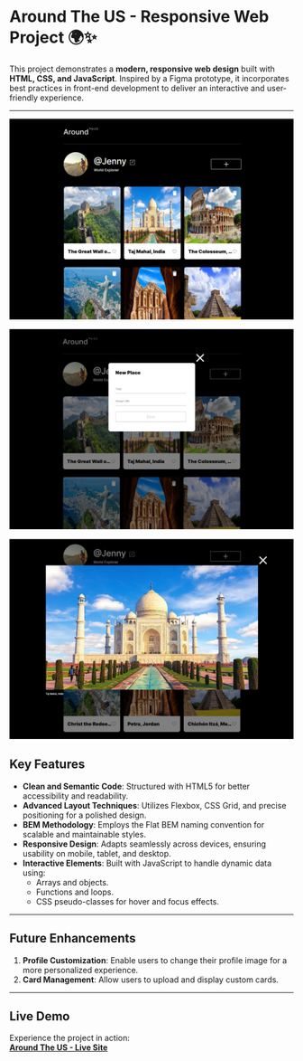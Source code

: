 # **Around The US - Responsive Web Project** 🌍✨

This project demonstrates a **modern, responsive web design** built with **HTML, CSS, and JavaScript**. Inspired by a Figma prototype, it incorporates best practices in front-end development to deliver an interactive and user-friendly experience.

---
![Project screenshot](src/images/Around%20the%20us.png)

![Project screenshot](src/images/Around%20the%20us%202.png)

![Project screenshot](src/images/Around%20the%20us%203.png)

## **Key Features**
- **Clean and Semantic Code**: Structured with HTML5 for better accessibility and readability.
- **Advanced Layout Techniques**: Utilizes Flexbox, CSS Grid, and precise positioning for a polished design.
- **BEM Methodology**: Employs the Flat BEM naming convention for scalable and maintainable styles.
- **Responsive Design**: Adapts seamlessly across devices, ensuring usability on mobile, tablet, and desktop.
- **Interactive Elements**: Built with JavaScript to handle dynamic data using:
  - Arrays and objects.
  - Functions and loops.
  - CSS pseudo-classes for hover and focus effects.

---

## **Future Enhancements**
1. **Profile Customization**: Enable users to change their profile image for a more personalized experience.
2. **Card Management**: Allow users to upload and display custom cards.

---

## **Live Demo**
Experience the project in action:  
[**Around The US - Live Site**](https://jennyglover.github.io/se_project_aroundtheus/)  
